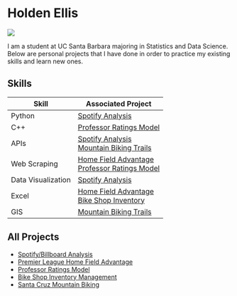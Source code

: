 # Holden Ellis
<a href="www.linkedin.com/in/holden-ellis-74b820282"><img src="https://img.shields.io/badge/-LinkedIn-0072b1?&style=for-the-badge&logo=linkedin&logoColor=white" /></a>

I am a student at UC Santa Barbara majoring in Statistics and Data Science. Below are personal projects that I have done in order to practice my existing skills and learn new ones. 

## Skills

| Skill              | Associated Project |
|--------------------|----------------------------|
| Python             | [Spotify Analysis](https://github.com/holdenellismain/SpotifyBillboard) |
| C++                | [Professor Ratings Model](https://github.com/holdenellismain/ProfessorRatingModel)
| APIs               | [Spotify Analysis](https://github.com/holdenellismain/SpotifyBillboard) <br> [Mountain Biking Trails](https://github.com/holdenellismain/SCMountainBiking) |
| Web Scraping       | [Home Field Advantage](https://github.com/holdenellismain/HomeFieldAdvantage) <br> [Professor Ratings Model](https://github.com/holdenellismain/ProfessorRatingModel) |
| Data Visualization | [Spotify Analysis](https://github.com/holdenellismain/SpotifyBillboard) |
| Excel              | [Home Field Advantage](https://github.com/holdenellismain/HomeFieldAdvantage) <br> [Bike Shop Inventory](https://github.com/holdenellismain/BikeShopInventory)|
| GIS                | [Mountain Biking Trails](https://github.com/holdenellismain/SCMountainBiking) |                         

## All Projects
- [Spotify/Billboard Analysis](https://github.com/holdenellismain/SpotifyBillboard)
- [Premier League Home Field Advantage](https://github.com/holdenellismain/HomeFieldAdvantage)
- [Professor Ratings Model](https://github.com/holdenellismain/ProfessorRatingModel)
- [Bike Shop Inventory Management](https://github.com/holdenellismain/BikeShopInventory)
- [Santa Cruz Mountain Biking](https://github.com/holdenellismain/SCMountainBiking)
